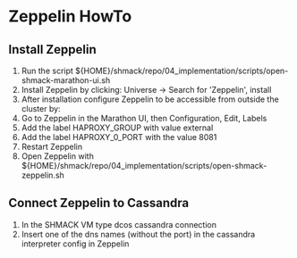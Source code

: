# Zeppelin HowTo

## Install Zeppelin
1. Run the script ${HOME}/shmack/repo/04_implementation/scripts/open-shmack-marathon-ui.sh
2. Install Zeppelin by clicking: Universe -> Search for 'Zeppelin', install
3. After installation configure Zeppelin to be accessible from outside the cluster by:
4. Go to Zeppelin in the Marathon UI, then Configuration, Edit, Labels
5. Add the label HAPROXY_GROUP with value external
6. Add the label HAPROXY_0_PORT with the value 8081
7. Restart Zeppelin
8. Open Zeppelin with ${HOME}/shmack/repo/04_implementation/scripts/open-shmack-zeppelin.sh


## Connect Zeppelin to Cassandra
1. In the SHMACK VM type dcos cassandra connection
2. Insert one of the dns names (without the port) in the cassandra interpreter config in Zeppelin
